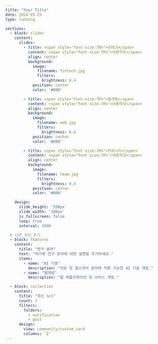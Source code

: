 ```yaml
---
title: "Your Title"
date: 2024-03-25
type: landing

sections:
  - block: slider
    content:
      slides:
        - title: <span style="font-size:70%">핀테크</span>
          content: <span style="font-size:70%">내용작성</span>
          align: center
          background:
            image:
              filename: fintech.jpg
              filters:
                brightness: 0.4
            position: center
            color: '#000'

        - title: <span style="font-size:70%">웹개발</span>
          content: <span style="font-size:70%">내용작성</span>
          align: center
          background:
            image:
              filename: web.jpg
              filters:
                brightness: 0.4
            position: center
            color: '#000'

        - title: <span style="font-size:70%">커뮤니티</span>
          content: <span style="font-size:70%">내용작성</span>
          align: center
          background:
            image:
              filename: team.jpg
              filters:
                brightness: 0.4
            position: center
            color: '#000'

    design:
      slide_height: '350px'
      slide_width: '100px'
      is_fullscreen: false
      loop: true
      interval: 3000

  # 다른 섹션 추가
  - block: features
    content:
      title: "연구 분야"
      text: "여기에 연구 분야에 대한 설명을 추가하세요."
      items:
        - name: "AI 기술"
          description: "의료 및 헬스케어 분야에 적용 가능한 AI 기술 개발."
        - name: "웹개발"
          description: "웹 애플리케이션 및 서비스 개발."

  - block: collection
    content:
      title: "최신 뉴스"
      count: 3
      filters:
        folders:
          - notification
          - post
      design:
        view: community/custom_card
        columns: '2'
---
```

